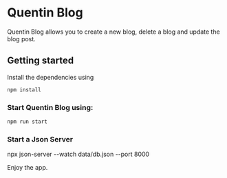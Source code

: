 # Quentin Blog

Quentin Blog allows you to create a new blog, delete a blog and update the blog post.

## Getting started
Install the dependencies using
```sh
npm install
```

### Start Quentin Blog using:
```sh
npm run start
```

### Start a Json Server
npx json-server --watch data/db.json --port 8000


Enjoy the app.